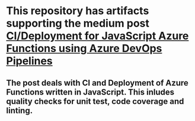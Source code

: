# This repository has artifacts supporting the medium post [CI/Deployment for JavaScript Azure Functions using Azure DevOps Pipelines](https://medium.com/@maninder.bindra/)

## The post deals with CI and Deployment of Azure Functions written in JavaScript. This inludes quality checks for unit test, code coverage and linting.